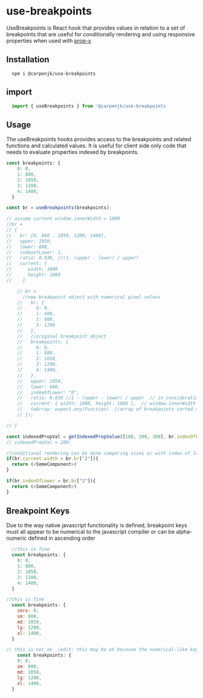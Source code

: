 # use-breakpoints

UseBreakpoints is React hook that provides values in relation to a set of breakpoints that are useful for conditionally rendering and using responsive properties when used with [prop-x](https://github.com/carpenjk/prop-x)

## Installation

```
  npm i @carpenjk/use-breakpoints
```

## import

```js
  import { useBreakpoints } from '@carpenjk/use-breakpoints
```

## Usage
The useBreakpoints hooks provides access to the breakpoints and related functions and calculated values. It is useful for client side only code that needs to evaluate properties indexed by breakpoints.

```js
const breakpoints: {
    0: 0,
    1: 880,
    2: 1050,
    3: 1200,
    4: 1400,
  }

const br = useBreakpoints(breakpoints);

// assume current window.innerWidth = 1000
//br = 
// {
//   br: [0, 880 , 1050, 1200, 1400],
//   upper: 1050,
//   lower: 880,
//   indexofLower: 1,
//   ratio: 0.838, //(1- (upper - lower) / upper)
//   current: {
//      width: 1000
//      height: 1080
//    }

    // br =
      //new breakpoint object with numerical pixel values
    //   br: {
    //     0: 0,
    //     1: 400,
    //     2: 800,
    //     3: 1200
    //   },
    //   //original breakpoint object
    //   breakpoints: {
    //     0: 0,
    //     1: 880,
    //     2: 1050,
    //     3: 1200,
    //     4: 1400,
    //   },
    //   upper: 1050, 
    //   lower: 880,
    //   indexOfLower: "0",
    //   ratio: 0.838 //1 - (upper - lower) / upper  // in consideration for future intellegent br functionality
    //   current: { width: 1000, height: 1080 },  // window.innerWidth && window.innerHeight
    //   toArray: expect.any(Function)  //array of breakpoints sorted ascendingly
    // });

// }

const indexedPropVal = getIndexedPropValue([100, 200, 300], br.indexOfLower);
// indexedPropVal = 200;

//conditional rendering can be done comparing sizes or with index of lower
if(br.current.width > br.br["2"]){
  return (<SomeComponent>)
}

if(br.indexOfLower = br.br["2"]){
  return (<SomeComponent>)
}

```

## Breakpoint Keys

Due to the way native javascript functionality is defined, breakpoint keys must all appear to be numerical to the javascript compiler or can be alpha-numeric defined in ascending order

```js
  //this is fine
  const breakpoints: {
    0: 0,
    1: 880,
    2: 1050,
    3: 1200,
    4: 1400,
  }

//this is fine
  const breakpoints: {
    zero: 0,
    sm: 880,
    md: 1050,
    lg: 1200,
    xl: 1400,
  }

// this is not ok  (edit: this may be ok because the numerical-like key is the first defined)
    const breakpoints: {
    0: 0,
    sm: 880,
    md: 1050,
    lg: 1200,
    xl: 1400,
  }
```
